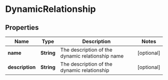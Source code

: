 
# DynamicRelationship

## Properties
Name | Type | Description | Notes
------------ | ------------- | ------------- | -------------
**name** | **String** | The description of the dynamic relationship name |  [optional]
**description** | **String** | The description of the dynamic relationship |  [optional]



